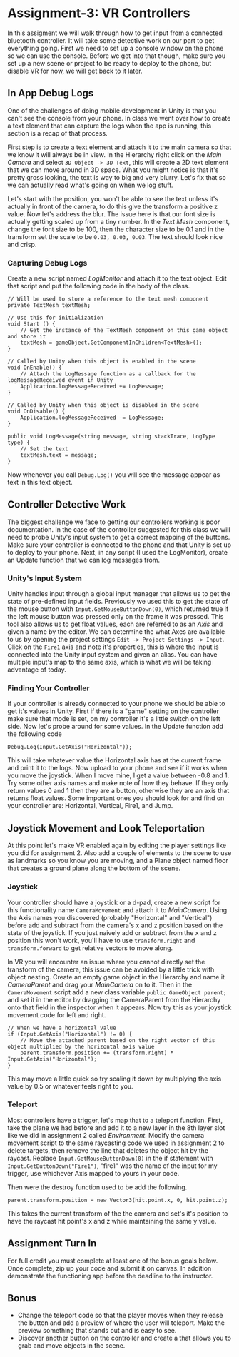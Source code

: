 # Assignment-3: VR Controllers
In this assigment we will walk through how to get input from a connected bluetooth controller. It will take some detective work on our part to get everything going. First we need to set up a console window on the phone so we can use the console. Before we get into that though, make sure you set up a new scene or project to be ready to deploy to the phone, but disable VR for now, we will get back to it later.

## In App Debug Logs
One of the challenges of doing mobile development in Unity is that you can't see the console from your phone. In class we went over how to create a text element that can capture the logs when the app is running, this section is a recap of that process.

First step is to create a text element and attach it to the main camera so that we know it will always be in view. In the Hierarchy right click on the *Main Camera* and select `3D Object -> 3D Text`, this will create a 2D text element that we can move around in 3D space. What you might notice is that it's pretty gross looking, the text is way to big and very blurry. Let's fix that so we can actually read what's going on when we log stuff.

Let's start with the position, you won't be able to see the text unless it's actually in front of the camera, to do this give the transform a positive z value. Now let's address the blur. The issue here is that our font size is actually getting scaled up from a tiny number. In the *Text Mesh* component, change the font size to be 100, then the character size to be 0.1 and in the transform set the scale to be `0.03, 0.03, 0.03`. The text should look nice and crisp.

### Capturing Debug Logs
Create a new script named *LogMonitor* and attach it to the text object. Edit that script and put the following code in the body of the class.
```
// Will be used to store a reference to the text mesh component
private TextMesh textMesh;

// Use this for initialization
void Start () {
    // Get the instance of the TextMesh component on this game object and store it
    textMesh = gameObject.GetComponentInChildren<TextMesh>();
}

// Called by Unity when this object is enabled in the scene
void OnEnable() {
    // Attach the LogMessage function as a callback for the logMessageReceived event in Unity
    Application.logMessageReceived += LogMessage;
}

// Called by Unity when this object is disabled in the scene
void OnDisable() {
    Application.logMessageReceived -= LogMessage;
}

public void LogMessage(string message, string stackTrace, LogType type) {
    // Set the text 
    textMesh.text = message;
}
```
Now whenever you call `Debug.Log()` you will see the message appear as text in this text object.

## Controller Detective Work
The biggest challenge we face to getting our controllers working is poor documentation. In the case of the controller suggested for this class we will need to probe Unity's input system to get a correct mapping of the buttons. Make sure your controller is connected to the phone and that Unity is set up to deploy to your phone. Next, in any script (I used the LogMonitor), create an Update function that we can log messages from.

### Unity's Input System
Unity handles input through a global input manager that allows us to get the state of pre-defined input fields. Previously we used this to get the state of the mouse button with `Input.GetMouseButtonDown(0)`, which returned true if the left mouse button was pressed only on the frame it was pressed. This tool also allows us to get float values, each are referred to as an *Axis* and given a name by the editor. We can determine the what Axes are available to us by opening the project settings `Edit -> Project Settings -> Input`. Click on the `Fire1` axis and note it's properties, this is where the Input is connected into the Unity input system and given an alias. You can have multiple input's map to the same axis, which is what we will be taking advantage of today.

### Finding Your Controller
If your controller is already connected to your phone we should be able to get it's values in Unity. First if there is a "game" setting on the controller make sure that mode is set, on my controller it's a little switch on the left side. Now let's probe around for some values. In the Update function add the following code
```
Debug.Log(Input.GetAxis("Horizontal"));
```
This will take whatever value the Horizontal axis has at the current frame and print it to the logs. Now upload to your phone and see if it works when you move the joystick. When I move mine, I get a value between -0.8 and 1. Try some other axis names and make note of how they behave. If they only return values 0 and 1 then they are a button, otherwise they are an axis that returns float values. Some important ones you should look for and find on your controller are: Horizontal, Vertical, Fire1, and Jump.


## Joystick Movement and Look Teleportation
At this point let's make VR enabled again by editing the player settings like you did for assignment 2. Also add a couple of elements to the scene to use as landmarks so you know you are moving, and a Plane object named floor that creates a ground plane along the bottom of the scene.

### Joystick
Your controller should have a joystick or a d-pad, create a new script for this functionality name `CameraMovement` and attach it to *MainCamera*. Using the Axis names you discovered (probably "Horizontal" and "Vertical") before add and subtract from the camera's x and z position based on the state of the joystick. If you just naively add or subtract from the x and z position this won't work, you'll have to use `transform.right` and `transform.forward` to get relative vectors to move along.

In VR you will encounter an issue where you cannot directly set the transform of the camera, this issue can be avoided by a little trick with object nesting. Create an empty game object in the Hierarchy and name it *CameraParent* and drag your *MainCamera* on to it. Then in the `CameraMovement` script add a new class variable `public GameObject parent;` and set it in the editor by dragging the CameraParent from the Hierarchy onto that field in the inspector when it appears. Now try this as your joystick movement code for left and right.
```
// When we have a horizontal value
if (Input.GetAxis("Horizontal") != 0) {
    // Move the attached parent based on the right vector of this object multiplied by the horizontal axis value
    parent.transform.position += (transform.right) * Input.GetAxis("Horizontal");
}
```
This may move a little quick so try scaling it down by multiplying the axis value by 0.5 or whatever feels right to you.

### Teleport
Most controllers have a trigger, let's map that to a teleport function. First, take the plane we had before and add it to a new layer in the 8th layer slot like we did in assignment 2 called *Environment*. Modify the camera movement script to the same raycasting code we used in assignment 2 to delete targets, then remove the line that deletes the object hit by the raycast. Replace `Input.GetMouseButtonDown(0)` in the if statement with `Input.GetButtonDown("Fire1")`, "fire1" was the name of the input for my trigger, use whichever Axis mapped to yours in your code.

Then were the destroy function used to be add the following.
```
parent.transform.position = new Vector3(hit.point.x, 0, hit.point.z);
```
This takes the current transform of the the camera and set's it's position to have the raycast hit point's x and z while maintaining the same y value.

## Assignment Turn In
For full credit you must complete at least one of the bonus goals below. Once complete, zip up your code and submit it on canvas. In addition demonstrate the functioning app before the deadline to the instructor.

## Bonus
- Change the teleport code so that the player moves when they release the button and add a preview of where the user will teleport. Make the preview something that stands out and is easy to see.
- Discover another button on the controller and create a that allows you to grab and move objects in the scene.
